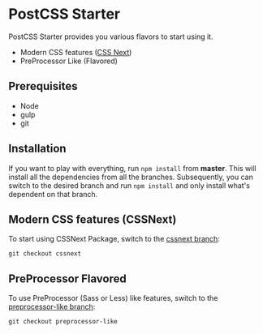 # PostCSS Starter

PostCSS Starter provides you various flavors to start using it.

* Modern CSS features ([CSS Next](https://github.com/cssnext/cssnext))
* PreProcessor Like (Flavored)

## Prerequisites
* Node
* gulp
* git

## Installation

If you want to play with everything, run `npm install` from **master**. This will
install all the dependencies from all the branches. Subsequently, you can switch
to the desired branch and run `npm install` and only install what's dependent on
that branch.

## Modern CSS features (CSSNext)

To start using CSSNext Package, switch to the [cssnext branch](cssnext-starter/tree/cssnext):
```
git checkout cssnext
```

## PreProcessor Flavored

To use PreProcessor (Sass or Less) like features, switch to the [preprocessor-like branch](cssnext-starter/tree/preprocessor-like):
```
git checkout preprocessor-like
```